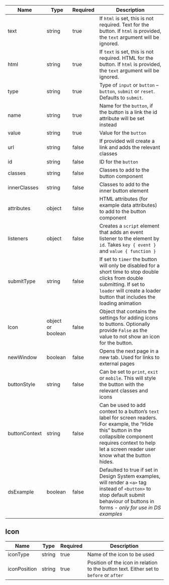 | Name          | Type              | Required | Description                                                                                                                                                                                          |
| ------------- | ----------------- | -------- | ---------------------------------------------------------------------------------------------------------------------------------------------------------------------------------------------------- |
| text          | string            | true     | If `html` is set, this is not required. Text for the button. If `html` is provided, the `text` argument will be ignored.                                                                             |
| html          | string            | true     | If `text` is set, this is not required. HTML for the button. If `html` is provided, the `text` argument will be ignored.                                                                             |
| type          | string            | true     | Type of `input` or `button` – `button`, `submit` or `reset`. Defaults to `submit`.                                                                                                                   |
| name          | string            | true     | Name for the `button`, if the button is a link the id attribute will be set instead                                                                                                                  |
| value         | string            | true     | Value for the `button`                                                                                                                                                                               |
| url           | string            | false    | If provided will create a link and adds the relevant classes                                                                                                                                         |
| id            | string            | false    | ID for the `button`                                                                                                                                                                                  |
| classes       | string            | false    | Classes to add to the button component                                                                                                                                                               |
| innerClasses  | string            | false    | Classes to add to the inner button element                                                                                                                                                           |
| attributes    | object            | false    | HTML attributes (for example data attributes) to add to the button component                                                                                                                         |
| listeners     | object            | false    | Creates a `script` element that adds an event listener to the element by `id`. Takes `key { event }` and `value { function }`                                                                        |
| submitType    | string            | false    | If set to `timer` the button will only be disabled for a short time to stop double clicks from double submitting. If set to `loader` will create a loader button that includes the loading animation |
| Icon          | object or boolean | false    | Object that contains the settings for adding icons to buttons. Optionally provide `False` as the value to not show an icon for the button.                                                           |
| newWindow     | boolean           | false    | Opens the next page in a new tab. Used for links to external pages                                                                                                                                   |
| buttonStyle   | string            | false    | Can be set to `print`, `exit` or `mobile`. This will style the button with the relevant classes and icons                                                                                            |
| buttonContext | string            | false    | Can be used to add context to a button’s `text` label for screen readers. For example, the “Hide this” button in the collapsible component requires context to help let a screen reader user know what the button hides. |
| dsExample     | boolean           | false    | Defaulted to true if set in Design System examples, will render a `<a>` tag instead of `<button>` to stop default submit behaviour of buttons in forms - _only for use in DS examples_               |

## Icon

| Name         | Type   | Required | Description                                                                            |
| ------------ | ------ | -------- | -------------------------------------------------------------------------------------- |
| iconType     | string | true     | Name of the icon to be used                                                            |
| iconPosition | string | true     | Position of the icon in relation to the button text. Either set to `before` or `after` |
